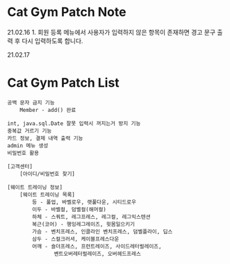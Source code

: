 # Cat Gym Patch Note

21.02.16
    1. 회원 등록 메뉴에서 사용자가 입력하지 않은 항목이 존재하면
       경고 문구 출력 후 다시 입력하도록 합니다.

21.02.17

# Cat Gym Patch List
    공백 문자 금지 기능
        Member - add() 완료

    int, java.sql.Date 잘못 입력시 꺼지는거 방지 기능
    중복값 거르기 기능
    카드 정보, 결제 내역 출력 기능
    admin 메뉴 생성
    비밀번호 활용

    [고객센터]
        [아이디/비밀번호 찾기]

    [웨이트 트레이닝 정보]
        [웨이트 트레이닝 목록]
            등 - 풀업, 바벨로우, 랫풀다운, 시티드로우
            이두 - 바벨컬, 덤벨컬(해머컬)
            하체 - 스쿼트, 레그프레스, 레그컬, 레그익스텐션
            복근(코어) - 행잉레그레이즈, 윗몸일으키기
            가슴 - 벤치프레스, 인클라인 벤치프레스, 덤벨플라이, 딥스
            삼두 - 스컬크러셔, 케이블프레스다운
            어깨 - 숄더프레스, 프런트레이즈, 사이드레터럴레이즈,
                   벤트오버레터럴레이즈, 오버헤드프레스